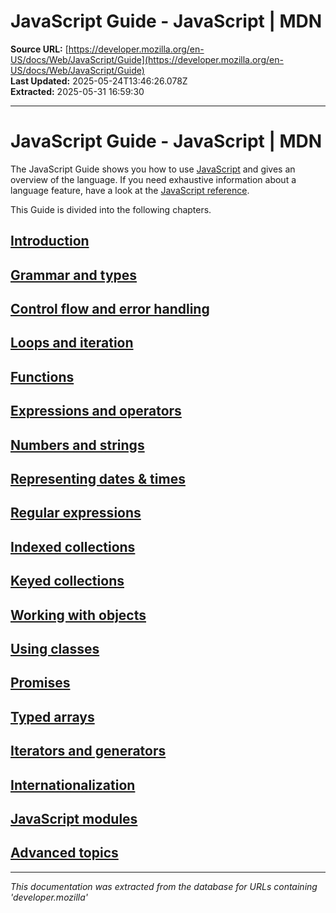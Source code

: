 # JavaScript Guide - JavaScript | MDN

**Source URL:** [https://developer.mozilla.org/en-US/docs/Web/JavaScript/Guide](https://developer.mozilla.org/en-US/docs/Web/JavaScript/Guide)  
**Last Updated:** 2025-05-24T13:46:26.078Z  
**Extracted:** 2025-05-31 16:59:30

---

# JavaScript Guide - JavaScript | MDN

The JavaScript Guide shows you how to use [JavaScript](https://developer.mozilla.org/en-US/docs/Web/JavaScript) and gives an overview of the language. If you need exhaustive information about a language feature, have a look at the [JavaScript reference](https://developer.mozilla.org/en-US/docs/Web/JavaScript/Reference).

This Guide is divided into the following chapters.

## [Introduction](#introduction)

## [Grammar and types](#grammar_and_types)

## [Control flow and error handling](#control_flow_and_error_handling)

## [Loops and iteration](#loops_and_iteration)

## [Functions](#functions)

## [Expressions and operators](#expressions_and_operators)

## [Numbers and strings](#numbers_and_strings)

## [Representing dates & times](#representing_dates_times)

## [Regular expressions](#regular_expressions)

## [Indexed collections](#indexed_collections)

## [Keyed collections](#keyed_collections)

## [Working with objects](#working_with_objects)

## [Using classes](#using_classes)

## [Promises](#promises)

## [Typed arrays](#typed_arrays)

## [Iterators and generators](#iterators_and_generators)

## [Internationalization](#internationalization)

## [JavaScript modules](#javascript_modules)

## [Advanced topics](#advanced_topics)

---

*This documentation was extracted from the database for URLs containing 'developer.mozilla'*
